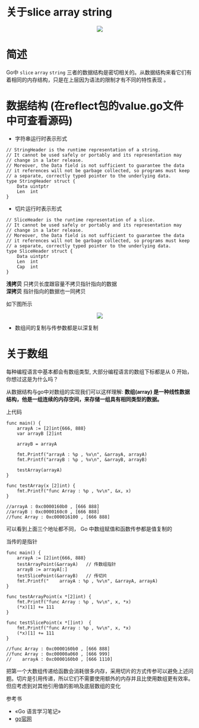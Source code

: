 # 关于slice array string

<p align='center'>
<img src='https://github.com/w1991668899/blog/blob/master/src/image/go/slice_array.jpeg'>
</p>

# 简述
Go中 `slice` `array` `string` 三者的数据结构是密切相关的。从数据结构来看它们有着相同的内存结构，只是在上层因为语法的限制才有不同的特性表现
。

# 数据结构 (在reflect包的value.go文件中可查看源码)

- 字符串运行时表示形式
```
// StringHeader is the runtime representation of a string.
// It cannot be used safely or portably and its representation may
// change in a later release.
// Moreover, the Data field is not sufficient to guarantee the data
// it references will not be garbage collected, so programs must keep
// a separate, correctly typed pointer to the underlying data.
type StringHeader struct {
	Data uintptr
	Len  int
}
```

- 切片运行时表示形式
```$xslt
// SliceHeader is the runtime representation of a slice.
// It cannot be used safely or portably and its representation may
// change in a later release.
// Moreover, the Data field is not sufficient to guarantee the data
// it references will not be garbage collected, so programs must keep
// a separate, correctly typed pointer to the underlying data.
type SliceHeader struct {
	Data uintptr
	Len  int
	Cap  int
}
```

**浅拷贝** 只拷贝长度跟容量不拷贝指针指向的数据<br>
**深拷贝** 指针指向的数据也一同拷贝

如下图所示

<p align='center'>
<img src='https://github.com/w1991668899/blog/blob/master/src/image/go/%E6%B7%B1%E6%8B%B7%E8%B4%9D%E4%B8%8E%E6%B5%85%E6%8B%B7%E8%B4%9D.png'>
</p>



- 数组间的复制与传参数都是以深复制



# 关于数组
每种编程语言中基本都会有数组类型, 大部分编程语言的数组下标都是从 0 开始，你想过这是为什么吗？

从数据结构与go中对数组的实现我们可以这样理解: **数组(array) 是一种线性数据结构，他是一组连续的内存空间，来存储一组具有相同类型的数据。**











上代码
```
func main() {
	arrayA := [2]int{666, 888}
	var arrayB [2]int

	arrayB = arrayA

	fmt.Printf("arrayA : %p , %v\n", &arrayA, arrayA)
	fmt.Printf("arrayB : %p , %v\n", &arrayB, arrayB)

	testArray(arrayA)
}

func testArray(x [2]int) {
	fmt.Printf("func Array : %p , %v\n", &x, x)
}

//arrayA : 0xc0000160b0 , [666 888]
//arrayB : 0xc0000160c0 , [666 888]
//func Array : 0xc000016100 , [666 888]    

```

可以看到上面三个地址都不同， Go 中数组赋值和函数传参都是值复制的

当传的是指针
```
func main() {
	arrayA := [2]int{666, 888}
	testArrayPoint(&arrayA)   // 传数组指针
	arrayB := arrayA[:]
	testSlicePoint(&arrayB)   // 传切片
	fmt.Printf("    arrayA : %p , %v\n", &arrayA, arrayA)
}

func testArrayPoint(x *[2]int) {
	fmt.Printf("func Array : %p , %v\n", x, *x)
	(*x)[1] += 111
}

func testSlicePoint(x *[]int)  {
	fmt.Printf("func Array : %p , %v\n", x, *x)
	(*x)[1] += 111
}

//func Array : 0xc0000160b0 , [666 888]
//func Array : 0xc00000a060 , [666 999]
//    arrayA : 0xc0000160b0 , [666 1110]

```

把第一个大数组传递给函数会消耗很多内存，采用切片的方式传参可以避免上述问题。切片是引用传递，所以它们不需要使用额外的内存并且比使用数组更有效率。但应考虑到对其他引用值的影响及底层数组的变化

参考书
- &laquo;Go 语言学习笔记&raquo;
- [go官网](https://golang.org/)